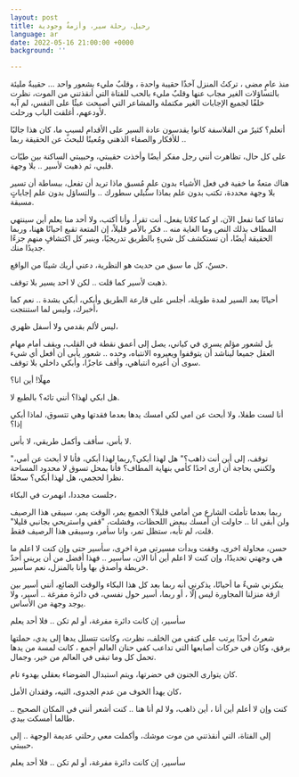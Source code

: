```yaml
---
layout: post
title: رحيل، رحلة سير، وأزمةٌ وجودية
language: ar
date: 2022-05-16 21:00:00 +0000
background: ''

---
```

منذ عامٍ مضى ، تركتُ المنزل آخذًا حقيبة واحدة ، وقلبٌ مليء بشعور واحد  ... حقيبةٌ مليئة بالتساؤلات الغير مجاب عنها وقلبٌ مليء بالحب للفتاة التي أنقذتني من الموت، نظرت خلفًا لجميع الإجابات الغير مكتملة والمشاعر التي أصبحت عبئًا على النفس، لم آبه لأودعهم، أغلقت الباب ورحلت.

أتعلم؟ كثيرٌ من الفلاسفة كانوا يقدسون عادة السير على الأقدام لسببٍ ما، كان هذا جالبًا للأفكار والصفاء الذهني ومُعينًا للبحث عن الحقيقة ربما ..

على كل حال، تظاهرت أنني رجل مفكر أيضًا وأخذت حقيبتي، وحبيبتي الساكنة بين طيّات قلبي، ثم ذهبت لأسير .. بلا وجهة.

هناك متعةٌ ما خفية في فعل الأشياء بدون علمٍ مُسبق ماذا تريد أن تفعل، ببساطة أن تسير بلا وجهة محددة، تكتب بدون علم بماذا ستُبلي سطورك .. والتساؤل بدون علم إجاباتٍ مسبقة.

تمامًا كما تفعل الآن، او كما كلانا يفعل، أنت تقرأ، وأنا أكتب، ولا أحد منا يعلم أين سينتهي المطاف بذلك النص وما الغاية منه .. فكر بالأمر قليلاً، إن المتعة تقبع احيانًا ههنا، وربما الحقيقة أيضًا، أن تستكشف كل شيءٍ بالطريق تدريجيًا، وينير كل اكتشافٍ منهم جزءًا جديدًا منك. 

حسنٌ، كل ما سبق من حديث هو النظرية، دعني أريك شيئًا من الواقع.

ذهبت لأسير كما قلت .. لكن لا احد يسير بلا توقف.

أحيانًا بعد السير لمدة طويلة، أجلس على قارعة الطريق وأبكي، أبكي بشدة .. نعم كما أخبرك، وليس لما استنتجت،

ليس لألم بقدمي ولا أسفل ظهري، 

بل لشعور مؤلم يسري في كياني، يصل إلى أعمق نقطة في القلب، ويقف أمام مهام العقل جميعا ليناشد أن يتوقفوا ويعيروه الانتباه، وحده .. شعور يأبى أن أفعل أي شيء سوى أن أعيره انتباهي، وأقف عاجزًا، وأبكي داخلي بلا توقف.

مهلًا! أين انا؟

هل ابكي لهذا؟ أنني تائه؟ بالطبع لا.

أنا لست طفلا، ولا أبحث عن امي لكي امسك يدها بعدما فقدتها وهي تتسوق، لماذا أبكي إذا؟

لا بأس، سأقف وأكمل طريقي، لا بأس.

"توقف، إلى أين أنت ذاهب؟" هل لهذا أبكي؟,ربما لهذا أبكي، فأنا لا أبحث عن أمي، ولكنني بحاجة أن أرى احدًا كأمي بنهاية المطاف؟ فأنا بمحل تسوق لا محدود المساحة نظرا لحجمي، هل لهذا أبكي؟ سحقًا.

جلست مجددا، انهمرت في البكاء،

ربما بعدما تأملت الشارع من أمامي قليلا؟ الجميع يمر، الوقت يمر، سيبقى هذا الرصيف ولن أبقى انا .. حاولت أن أمسك ببعض اللحظات، وفشلت، "قفي واستريحي بجانبي قليلا" قلت، لم تأبه، ستظل تمر، وانا سأمر، وسيبقى هذا الرصيف فقط.

حسن، محاولة اخرى، وقفت وبدأت مسيرتي مرة اخرى، سأسير حتى وإن كنت لا اعلم ما هي وجهتي تحديدًا، وإن كنت لا اعلم أين أنا الان،  سأسير .. فهذا أفضل من أن يريني أحدٌ خريطة وأصدق بها وأنا بالمنزل، نعم سأسير.

ينكزني شيءٌ ما أحيانًا، يذكرني أنه ربما بعد كل هذا البكاء والوقت الضائع، أنني أسير بين ازقة منزلنا المجاورة ليس إلّا ، أو ربما، أسير حول نفسي، في دائرة مفرغة .. أسير، ولا يوجد وجهة من الأساس.

سأسير، إن كانت دائرة مفرغة، أو لم تكن .. فلا أحد يعلم

شعرتُ أحدًا يرتب على كتفي من الخلف، نظرت، وكانت تتسلل يدها إلى يدي، حملتها برفق، وكان في حركات أصابعها التي تداعب كفي حنان العالم أجمع ، كانت لمسة من يدها تحمل كل وما تبقى في العالم من خير، وجمال.

كان يتوارى الجنون في حضرتها، ويتم استبدال الضوضاء بعقلي بهدوء تام.

كان يهدأ الخوف من عدم الجدوى، التيه، وفقدان الأمل،

كنت وإن لا أعلم أين أنا ، أين ذاهب، ولا لم أنا هنا .. كنت أشعر أنني في المكان الصحيح .. طالما أمسكت بيدي. 

إلى الفتاة، التي أنقذتني من موت موشك، وأكملت معي رحلتي عديمة الوجهة .. إلى حبيبتي.

سأسير، إن كانت دائرة مفرغة، أو لم تكن .. فلا أحد يعلم